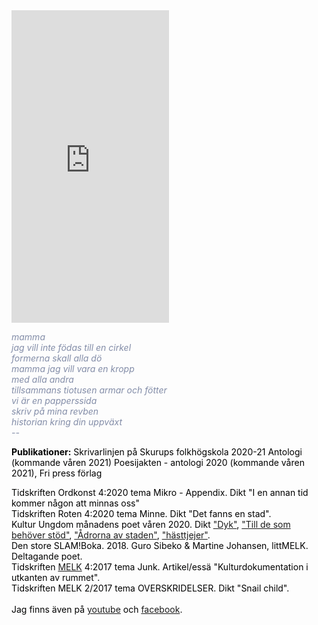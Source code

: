

<iframe width="50%" height="500" scrolling="no" frameborder="no" allow="autoplay" src="https://w.soundcloud.com/player/?url=https%3A//api.soundcloud.com/users/246800466&color=%23ff5500&auto_play=false&hide_related=false&show_comments=true&show_user=true&show_reposts=false&show_teaser=true&visual=true" class= "right"></iframe>

<span style="color: rgb(131, 141, 168)">

<i>mamma<br>
jag vill inte födas till en cirkel<br>
formerna skall alla dö<br>
mamma jag vill vara en kropp<br>
med alla andra<br>
tillsammans tiotusen armar och fötter<br>
vi är en papperssida<br>
skriv på mina revben<br>
historian kring din uppväxt<br>
    --<br></i>
</span>

<span style="color: rgb(0, 1, 0)">
    
<b>Publikationer:</b>
</span>
Skrivarlinjen på Skurups folkhögskola 2020-21 Antologi (kommande våren 2021)
Poesijakten - antologi 2020 (kommande våren 2021), Fri press förlag

Tidskriften Ordkonst 4:2020 tema Mikro - Appendix. Dikt "I en annan tid kommer någon att minnas oss"<br>
Tidskriften Roten 4:2020 tema Minne. Dikt "Det fanns en stad".<br>
Kultur Ungdom månadens poet våren 2020. Dikt ["Dyk"](https://www.kulturungdom.se/genre/text/353-poesi-dyk), ["Till de som behöver stöd"](https://www.kulturungdom.se/genre/text/360-poesi-till-de-som-behover-stod), ["Ådrorna av staden"](https://www.kulturungdom.se/genre/text/365-poesi-adrorna-av-staden), ["hästtjejer"](https://www.kulturungdom.se/genre/text/345-poesi-hasttjejer).<br>
Den store SLAM!Boka. 2018. Guro Sibeko & Martine Johansen, littMELK. Deltagande poet.<br>
Tidskriften [MELK](https://www.melkmag.com/tidsskriftet.html) 4:2017 tema Junk. Artikel/essä "Kulturdokumentation i utkanten av rummet".<br>
Tidskriften MELK 2/2017 tema OVERSKRIDELSER. Dikt "Snail child".<br>
<br>
Jag finns även på [youtube](https://www.youtube.com/channel/UC2s2s3xzblnpZvomksmn-lA) och [facebook](https://www.facebook.com/frejhaarpoetry/).



